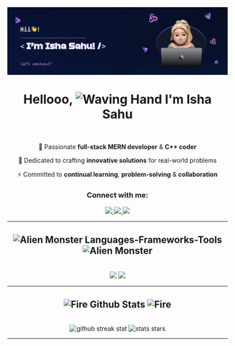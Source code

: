 ﻿<div align="center">
  <img src="./banner/BANNER.png" align="center"/> 
</div>

<h1 align="center">
   Hellooo, <img src="https://raw.githubusercontent.com/Tarikul-Islam-Anik/Animated-Fluent-Emojis/master/Emojis/Hand%20gestures/Waving%20Hand.png" alt="Waving Hand" width="35" height="35" /> I'm Isha Sahu
</h1>

<br/>

<div align="center">
 
 🔭 Passionate **full-stack MERN developer** & **C++ coder**
 
 🌱 Dedicated to crafting **innovative solutions** for real-world problems

 ⚡ Committed to **continual learning**, **problem-solving** & **collaboration**

 </div>

<h3 align="center">Connect with me:</h3>
<div align="center"> 
  <a href="mailto:ishasahu1681@gmail.com">
    <img src="https://img.shields.io/badge/Gmail-333333?style=for-the-badge&logo=gmail&logoColor=red" />
  </a>
  <a href="https://www.linkedin.com/in/ishasahu07/" target="_blank">
    <img src="https://img.shields.io/badge/LinkedIn-0077B5?style=for-the-badge&logo=linkedin&logoColor=white" target="_blank" />
  </a>
  <a href="work in progress" target="_blank">
     <img src="https://img.shields.io/badge/Portfolio-FF5722?style=for-the-badge&logo=todoist&logoColor=white" target="_blank" />
  </a>
</div>

<hr/>

<h2 align="center">
    <img src="https://raw.githubusercontent.com/Tarikul-Islam-Anik/Animated-Fluent-Emojis/master/Emojis/Smilies/Alien%20Monster.png" alt="Alien Monster" width="25" height="25" /> 
        Languages-Frameworks-Tools 
    <img src="https://raw.githubusercontent.com/Tarikul-Islam-Anik/Animated-Fluent-Emojis/master/Emojis/Smilies/Alien%20Monster.png" alt="Alien Monster" width="25" height="25" /> </h2>

<br/>

<div align="center">
    <img src="https://skillicons.dev/icons?i=react,nodejs,javascript,express,mongodb,figma,tailwind,java,redux" />
    <img src="https://skillicons.dev/icons?i=html,css,vscode,github,git,vercel,vite" /><br>
</div>

<hr/>

<h2 align="center">
<img src="https://raw.githubusercontent.com/Tarikul-Islam-Anik/Animated-Fluent-Emojis/master/Emojis/Travel%20and%20places/Fire.png" alt="Fire" width="25" height="25" />
 Github Stats 
<img src="https://raw.githubusercontent.com/Tarikul-Islam-Anik/Animated-Fluent-Emojis/master/Emojis/Travel%20and%20places/Fire.png" alt="Fire" width="25" height="25" />
</h2>

<br>

<div align="center">
  <img  alt='github streak stat' src = "https://github-readme-streak-stats-woad-psi.vercel.app?user=IshaSahu16&theme=whatsapp-dark&border_radius=8&card_width=400&card_height=150" />
  <img  alt = 'stats stars' width="44%" src= "https://github-readme-stats.vercel.app/api?username=ishasahu16&theme=gotham&layout=compact&show_icons=true" />
</div>

<hr/>



